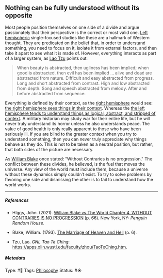 ## Nothing can be fully understood without its opposite

Most people position themselves on one side of a divide and argue passionately that their perspective is the correct or most valid one. [Left hemispheric](Left%20hemisphere.md) single-focused studies like these are a hallmark of Western thought. They are predicated on the belief that, in order to understand something, you need to focus on it, isolate it from external factors, and then take it apart to see what it is made of. However, everything interacts as part of a larger system, as [Lao Tzu]() points out: 

 > 
 > When beauty is abstracted, then ugliness has been implied; when good is abstracted, then evil has been implied ... alive and dead are abstracted from nature. Difficult and easy abstracted from progress. Long and short abstracted from contrast. High and low abstracted from depth. Song and speech abstracted from melody. After and before abstracted from sequence.

Everything is defined by their context, as the [right hemisphere](Right%20hemisphere.md) would see: [the right hemisphere sees things in their context](The%20right%20hemisphere%20sees%20things%20in%20their%20context.md). Whereas the [the left hemisphere tends to understand things as logical, abstract, and stripped of context](The%20left%20hemisphere%20tends%20to%20understand%20things%20as%20logical,%20abstract,%20and%20stripped%20of%20context.md). A military historian may study war for their entire life, but he will never truly understand its horror unless he also understands peace. The value of good health is only really apparent to those who have been seriously ill. If you are blind to the greater context when you try to understand something, then you can never truly appreciate why things behave as they do. This is not to be taken as a neutral position, but rather, that both sides of the picture are necessary. 

As [William Blake]() once stated: "Without Contraries is no progression." The conflict between these divides, he believed, is the fuel that moves the universe. Any view of the world must include them, because a universe without these dynamics simply couldn’t exist. To try to solve problems by favoring one side and dismissing the other is to fail to understand how the world works.

---

##### References

* HIggs, John. (2021). [William Blake vs The World Chapter 4. WITHOUT CONTRARIES IS NO PROGRESSION](William%20Blake%20vs%20The%20World%20Chapter%204.%20WITHOUT%20CONTRARIES%20IS%20NO%20PROGRESSION.md) (p. 66). New York, NY: *Penguin Random House*.

* Blake, William. (1793). [The Marriage of Heaven and Hell](The%20Marriage%20of%20Heaven%20and%20Hell.md) (p. 6).

* Tzu, Lao. *GNL Tao Te Ching*: https://apps.olin.wustl.edu/faculty/zhou/TaoTeChing.htm.

##### Metadata

Type: #🔴 
Tags: [Philosophy](Philosophy.md) 
Status: #☀️ 

